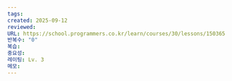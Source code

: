 ```yaml
---
tags:
created: 2025-09-12
reviewed:
URL: https://school.programmers.co.kr/learn/courses/30/lessons/150365
반복수: "0"
복습:
중요성:
레이팅: Lv. 3
메모:
---
```

